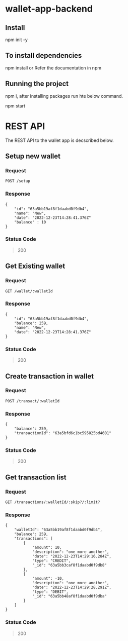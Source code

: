 # wallet-app-backend

## Install
 
npm init -y

## To install dependencies

npm install <package name>
or
Refer the documentation in npm

## Running the project

npm i, after installing packages run hte below command.

npm start

# REST API

The REST API to the wallet app is decscribed below.

## Setup new wallet

### Request

`POST /setup`

### Response
```
{
    "id": "63a5bb19af8f1daabd0f9db4",
    "name": "New",
    "date": "2022-12-23T14:28:41.376Z"
    "balance" : 10
}
```

### Status Code
> 200

## Get Existing wallet

### Request

`GET /wallet/:walletId`

### Response
```
{
    "id": "63a5bb19af8f1daabd0f9db4",
    "balance": 259,
    "name": "New",
    "date": "2022-12-23T14:28:41.376Z"
}
```

### Status Code
> 200

## Create transaction in wallet

### Request

`POST /transact/:walletId`

### Response
```
{
    "balance": 259,
    "transactionId": "63a5bfd6c1bc595825bd4601"
}
```

### Status Code
> 200

## Get transaction list

### Request

`GET /transactions/:walletId/:skip?/:limit?`

### Response
```
{
    "walletId": "63a5bb19af8f1daabd0f9db4",
    "balance": 259,
    "transactions": [
        {
            "amount": 10,
            "description": "one more another",
            "date": "2022-12-23T14:29:16.284Z",
            "type": "CREDIT",
            "_id": "63a5bb3caf8f1daabd0f9db8"
        },
        {
            "amount": -10,
            "description": "one more another",
            "date": "2022-12-23T14:29:28.291Z",
            "type": "DEBIT",
            "_id": "63a5bb48af8f1daabd0f9dba"
        }
    ]
}
```

### Status Code
> 200